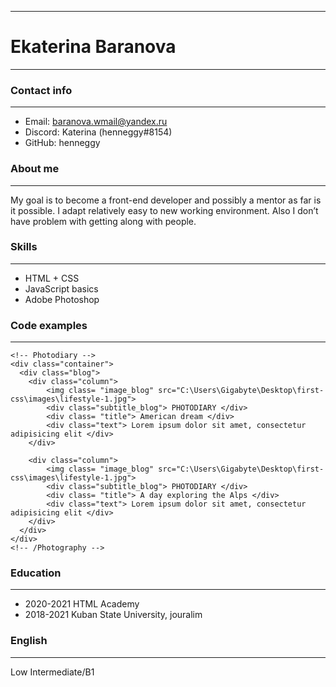 ***

Ekaterina Baranova
======
***

### Contact info
***
- Email: baranova.wmail@yandex.ru
- Discord: Katerina (henneggy#8154)
- GitHub: henneggy

### About me
***
My goal is to become a front-end developer and possibly a mentor as far is it possible. I adapt relatively easy to new working environment. Also I don’t have problem with getting along with people.

### Skills
***
 - HTML + CSS
 - JavaScript basics
 - Adobe Photoshop

### Code examples
***
    <!-- Photodiary -->
    <div class="container">
      <div class="blog">
        <div class="column">
            <img class= "image_blog" src="C:\Users\Gigabyte\Desktop\first-css\images\lifestyle-1.jpg">
            <div class="subtitle_blog"> PHOTODIARY </div>
            <div class= "title"> American dream </div>
            <div class="text"> Lorem ipsum dolor sit amet, consectetur adipisicing elit </div>
        </div>

        <div class="column">
            <img class= "image_blog" src="C:\Users\Gigabyte\Desktop\first-css\images\lifestyle-1.jpg">
            <div class="subtitle_blog"> PHOTODIARY </div>
            <div class= "title"> A day exploring the Alps </div>
            <div class="text"> Lorem ipsum dolor sit amet, consectetur adipisicing elit </div>
        </div>
      </div>
    </div>
    <!-- /Photography -->

### Education
***
 - 2020-2021 HTML Academy
 - 2018-2021 Kuban State University, jouralim

### English
***
Low Intermediate/B1
